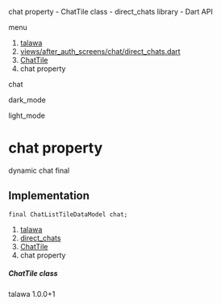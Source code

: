 




chat property - ChatTile class - direct\_chats library - Dart API







menu

1. [talawa](../../index.html)
2. [views/after\_auth\_screens/chat/direct\_chats.dart](../../file-___home_harshil_Desktop_open-source_palisadoes_talawa_lib_views_after_auth_screens_chat_direct_chats/)
3. [ChatTile](../../file-___home_harshil_Desktop_open-source_palisadoes_talawa_lib_views_after_auth_screens_chat_direct_chats/ChatTile-class.html)
4. chat property

chat


dark\_mode

light\_mode




# chat property


dynamic
chat
final

## Implementation

```
final ChatListTileDataModel chat;
```

 


1. [talawa](../../index.html)
2. [direct\_chats](../../file-___home_harshil_Desktop_open-source_palisadoes_talawa_lib_views_after_auth_screens_chat_direct_chats/)
3. [ChatTile](../../file-___home_harshil_Desktop_open-source_palisadoes_talawa_lib_views_after_auth_screens_chat_direct_chats/ChatTile-class.html)
4. chat property

##### ChatTile class





talawa
1.0.0+1






